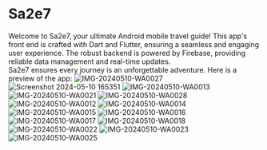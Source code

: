 # Sa2e7

Welcome to Sa2e7, your ultimate Android mobile travel guide! This app's front end is crafted with Dart and Flutter,
ensuring a seamless and engaging user experience. 
The robust backend is powered by Firebase, providing reliable data management and real-time updates.  
Sa2e7 ensures every journey is an unforgettable adventure.
Here is a preview of the app:
![IMG-20240510-WA0027](https://github.com/josephassaf999/Sa2e7/assets/88711718/496507bd-b9c2-43c2-b5b0-838c949f9c22)
![Screenshot 2024-05-10 165351](https://github.com/josephassaf999/Sa2e7/assets/88711718/f2e17448-3b28-4043-9354-b690fe80b676)
![IMG-20240510-WA0013](https://github.com/josephassaf999/Sa2e7/assets/88711718/10455271-86ad-4a86-a0b6-f5d958271c3c)
![IMG-20240510-WA0021](https://github.com/josephassaf999/Sa2e7/assets/88711718/8d6ef61c-42f6-4d69-8d69-aff9466e11b5)
![IMG-20240510-WA0028](https://github.com/josephassaf999/Sa2e7/assets/88711718/14406d71-eb27-4aa7-9ee6-51045cc6208e)
![IMG-20240510-WA0012](https://github.com/josephassaf999/Sa2e7/assets/88711718/66164290-f191-4308-a617-635746bad851)
![IMG-20240510-WA0014](https://github.com/josephassaf999/Sa2e7/assets/88711718/55127950-727a-41aa-bffc-9fb5e86bb088)
![IMG-20240510-WA0015](https://github.com/josephassaf999/Sa2e7/assets/88711718/a22c4d31-c249-4bc9-b479-14d3916a1028)
![IMG-20240510-WA0016](https://github.com/josephassaf999/Sa2e7/assets/88711718/fd861551-85fb-4d4a-995e-940b0708bd71)
![IMG-20240510-WA0017](https://github.com/josephassaf999/Sa2e7/assets/88711718/58b45183-5866-48de-936c-6d51e336cad5)
![IMG-20240510-WA0018](https://github.com/josephassaf999/Sa2e7/assets/88711718/7f865992-10d8-47ba-85e7-d673dc7ced24)
![IMG-20240510-WA0022](https://github.com/josephassaf999/Sa2e7/assets/88711718/f7ff31b8-0bd5-401f-a685-fd2dac710c10)
![IMG-20240510-WA0023](https://github.com/josephassaf999/Sa2e7/assets/88711718/989c8d05-9385-48e8-a4cf-99932800adf1)
![IMG-20240510-WA0025](https://github.com/josephassaf999/Sa2e7/assets/88711718/78eb8665-9915-4b1a-be41-16b4e40014a4)
